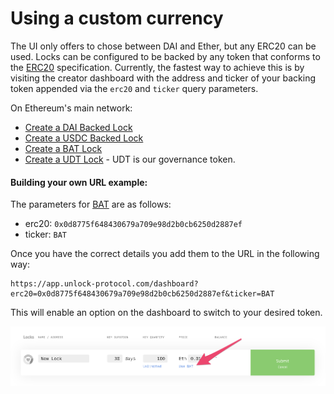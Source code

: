 # Using a custom currency

The UI only offers to chose between DAI and Ether, but any ERC20 can be used. Locks can be configured to be backed by any token that conforms to the [ERC20](https://eips.ethereum.org/EIPS/eip-20) specification. Currently, the fastest way to achieve this is by visiting the creator dashboard with the address and ticker of your backing token appended via the `erc20` and `ticker` query parameters.

On Ethereum's main network:

* [Create a DAI Backed Lock](https://app.unlock-protocol.com/dashboard/?erc20=0x6b175474e89094c44da98b954eedeac495271d0f\&ticker=DAI)
* [Create a USDC Backed Lock](https://app.unlock-protocol.com/dashboard/?erc20=0xa0b86991c6218b36c1d19d4a2e9eb0ce3606eb48\&ticker=USDC)
* [Create a BAT Lock](https://app.unlock-protocol.com/dashboard/?erc20=0x0d8775f648430679a709e98d2b0cb6250d2887ef\&ticker=BAT)
* [Create a UDT Lock](https://app.unlock-protocol.com/dashboard/?erc20=0x90de74265a416e1393a450752175aed98fe11517\&ticker=UDT) - UDT is our governance token.

#### Building your own URL example:

The parameters for [BAT](https://basicattentiontoken.org) are as follows:

* erc20: `0x0d8775f648430679a709e98d2b0cb6250d2887ef`
* ticker: `BAT`

Once you have the correct details you add them to the URL in the following way:

```
https://app.unlock-protocol.com/dashboard?erc20=0x0d8775f648430679a709e98d2b0cb6250d2887ef&ticker=BAT
```

This will enable an option on the dashboard to switch to your desired token.

![](<../../.gitbook/assets/image (7).png>)
